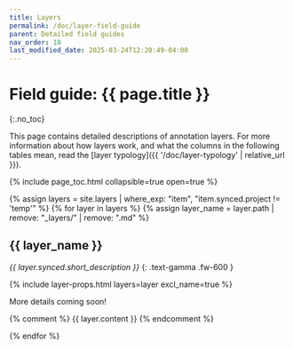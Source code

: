 ```yaml
---
title: Layers
permalink: /doc/layer-field-guide
parent: Detailed field guides
nav_order: 10
last_modified_date: 2025-03-24T12:20:49-04:00
---
```


# Field guide: {{ page.title }}
{:.no_toc}

This page contains detailed descriptions of annotation <span class="keyterm">layers</span>.
For more information about how layers work, and what the columns in the following tables mean, read the [layer typology]({{ '/doc/layer-typology' | relative_url }}).

{% include page_toc.html collapsible=true open=true %}

{% assign layers = site.layers | where_exp: "item", "item.synced.project != 'temp'" %}
{% for layer in layers %}
{% assign layer_name = layer.path | remove: "_layers/" | remove: ".md" %}

## <span class="layer">{{ layer_name }}</span>

_{{ layer.synced.short_description }}_
{: .text-gamma .fw-600 }

{% include layer-props.html layers=layer excl_name=true %}

More details coming soon!

{% comment %}
{{ layer.content }}
{% endcomment %}

{% endfor %}
